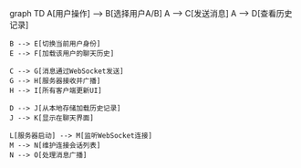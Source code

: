 graph TD
A[用户操作] --> B[选择用户A/B]
A --> C[发送消息]
A --> D[查看历史记录]

    B --> E[切换当前用户身份]
    E --> F[加载该用户的聊天历史]
    
    C --> G[消息通过WebSocket发送]
    G --> H[服务器接收并广播]
    H --> I[所有客户端更新UI]
    
    D --> J[从本地存储加载历史记录]
    J --> K[显示在聊天界面]
    
    L[服务器启动] --> M[监听WebSocket连接]
    M --> N[维护连接会话列表]
    N --> O[处理消息广播]
